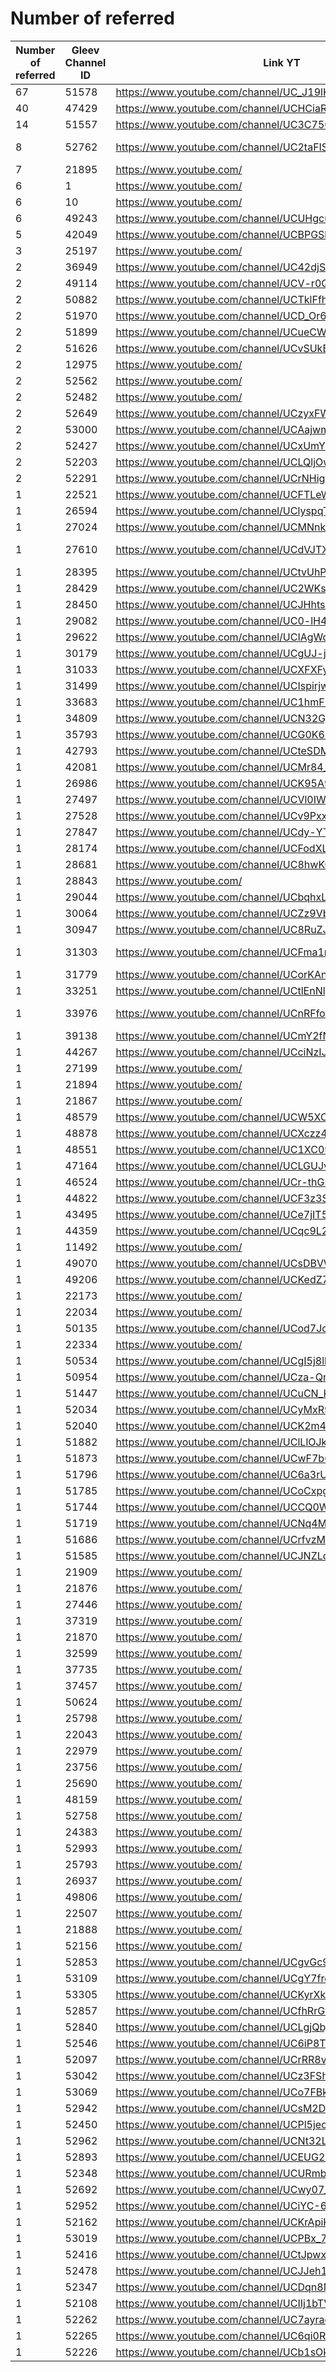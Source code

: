 # Number of referred

| Number of referred | Gleev Channel ID | Link YT | Status | Subscribers YT |
| --- | --- | --- | --- | --- |
| 67 | 51578 | https://www.youtube.com/channel/UC_J19lKignAGeeQE8LRkVwQ | Silver | 128000 |
| 40 | 47429 | https://www.youtube.com/channel/UCHCiaRsqvtMriZlVxYMP5ig | Diamond | 1430000 |
| 14 | 51557 | https://www.youtube.com/channel/UC3C7500zgxQCCO4G-iKDI_A | Silver | 30500 |
| 8 | 52762 | https://www.youtube.com/channel/UC2taFIS_tlqOS7TagydOENw | Opted Out | 1840 |
| 7 | 21895 | https://www.youtube.com/ | 0 |  |
| 6 | 1 | https://www.youtube.com/ | 0 |  |
| 6 | 10 | https://www.youtube.com/ | 0 |  |
| 6 | 49243 | https://www.youtube.com/channel/UCUHgcuvYUwttB7hD0qjCf_A | Gold | 30400 |
| 5 | 42049 | https://www.youtube.com/channel/UCBPGSbZZ-ORdqrt2-tOrO9w | Gold | 139000 |
| 3 | 25197 | https://www.youtube.com/ | 0 |  |
| 2 | 36949 | https://www.youtube.com/channel/UC42djSYLdBdg2aQTiMgZiLA | Gold | 6940 |
| 2 | 49114 | https://www.youtube.com/channel/UCV-r0Q0K3ouyu8pqIKD2jvw | Silver | 2690 |
| 2 | 50882 | https://www.youtube.com/channel/UCTklFfheQpsiJMAIM8gpSAQ | Silver | 4520 |
| 2 | 51970 | https://www.youtube.com/channel/UCD_Or69bURWoMQRFzXgQfuQ | Silver | 13800 |
| 2 | 51899 | https://www.youtube.com/channel/UCueCWWQOcEi67xMd7zt3y7g | Bronze | 4710 |
| 2 | 51626 | https://www.youtube.com/channel/UCvSUkBnAUh_fFk2w8v7p7zw | Bronze | 43 |
| 2 | 12975 | https://www.youtube.com/ | 0 |  |
| 2 | 52562 | https://www.youtube.com/ | 0 |  |
| 2 | 52482 | https://www.youtube.com/ | 0 |  |
| 2 | 52649 | https://www.youtube.com/channel/UCzyxFWsUAL_4GyR9wGQedeA | Gold | 160000 |
| 2 | 53000 | https://www.youtube.com/channel/UCAajwmZBuj6uSXQZdr2QSoA | Rejected | 391 |
| 2 | 52427 | https://www.youtube.com/channel/UCxUmYb08UaUJP5bCDET_fBw | Bronze | 150 |
| 2 | 52203 | https://www.youtube.com/channel/UCLQljOw9DL4vL2YdOIwODeA | Rejected | 22 |
| 2 | 52291 | https://www.youtube.com/channel/UCrNHig3mG6ghcIXkMHVCGUw | Bronze | 1960 |
| 1 | 22521 | https://www.youtube.com/channel/UCFTLeWV8iJTjn1Pv_dSCj-w | Bronze | 109 |
| 1 | 26594 | https://www.youtube.com/channel/UClyspqT5QnlI1roLYle9wFw | Bronze | 8490 |
| 1 | 27024 | https://www.youtube.com/channel/UCMNnkkWdBK9F-ISWm_DRgvA | Bronze | 2550 |
| 1 | 27610 | https://www.youtube.com/channel/UCdVJTXi6n9S1LLC41W34vAg | Opted Out | 15900 |
| 1 | 28395 | https://www.youtube.com/channel/UCtvUhPHUnRAHHC2yuFOCjPA | Bronze | 908 |
| 1 | 28429 | https://www.youtube.com/channel/UC2WKsYBxMwx7E7ENkND-fkg | Gold | 87100 |
| 1 | 28450 | https://www.youtube.com/channel/UCJHhtsFIqoiL1SmTm_Eq04Q | Rejected | 2640 |
| 1 | 29082 | https://www.youtube.com/channel/UC0-lH4taOBaPtS2L3S8427g | Bronze | 1260 |
| 1 | 29622 | https://www.youtube.com/channel/UCIAgWqVHbpUQgtQlpO7d8Zg | Silver | 8880 |
| 1 | 30179 | https://www.youtube.com/channel/UCgUJ-jP1TaORYOhjZgRLq6A | Silver | 5630 |
| 1 | 31033 | https://www.youtube.com/channel/UCXFXFyUbHbg0op8BtDE55lA | Rejected | 0 |
| 1 | 31499 | https://www.youtube.com/channel/UCIspirjwlw_Pcdk_PmG13cA | Rejected | 11 |
| 1 | 33683 | https://www.youtube.com/channel/UC1hmFRE_F5Cn10_x8LYSQUg | Bronze | 169 |
| 1 | 34809 | https://www.youtube.com/channel/UCN32GjqdwYbPIMkDUaczTDA | Bronze | 18900 |
| 1 | 35793 | https://www.youtube.com/channel/UCG0K6b0B_lQHwzi3oCT4sig | Rejected | 1670 |
| 1 | 42793 | https://www.youtube.com/channel/UCteSDMYkkvmk-JxYegYCSEw | Bronze | 580 |
| 1 | 42081 | https://www.youtube.com/channel/UCMr84_V_Oo_MuROENcQ3HHg | Rejected | 6 |
| 1 | 26986 | https://www.youtube.com/channel/UCK95A90P0zy6-OaHQ6TI8WQ | Silver | 46400 |
| 1 | 27497 | https://www.youtube.com/channel/UCVl0IW4bje-He0xp5aIT-Mw | Gold | 44300 |
| 1 | 27528 | https://www.youtube.com/channel/UCv9PxxTGGtu8T6oEjirgpgQ | Bronze | 5570 |
| 1 | 27847 | https://www.youtube.com/channel/UCdy-YTnCaMZ2nSWpMu6PHeA | Silver | 9850 |
| 1 | 28174 | https://www.youtube.com/channel/UCFodXLMa23UuwK4mIw6zlrQ | Bronze | 226 |
| 1 | 28681 | https://www.youtube.com/channel/UC8hwKOpLxm-VHgpO_y4aSFg | Bronze | 526 |
| 1 | 28843 | https://www.youtube.com/ | 0 |  |
| 1 | 29044 | https://www.youtube.com/channel/UCbqhxLOMUUMANRToFGZx2kw | Bronze | 8160 |
| 1 | 30064 | https://www.youtube.com/channel/UCZz9VbW8fLV-cEuGCEaLgjQ | Rejected | 1 |
| 1 | 30947 | https://www.youtube.com/channel/UC8RuZJRVAwcO-SJ-IAzCioQ | Bronze | 73600 |
| 1 | 31303 | https://www.youtube.com/channel/UCFma1mPsNeGjMeWROhkyTwA | Opted Out | 172 |
| 1 | 31779 | https://www.youtube.com/channel/UCorKAnAncpQcx9FZ3rzPaog | Rejected | 9 |
| 1 | 33251 | https://www.youtube.com/channel/UCtlEnNly0XdKFdg6DCrKFOQ | Rejected | 14 |
| 1 | 33976 | https://www.youtube.com/channel/UCnRFfooJlNBZ9WJXVHXMQrA | Opted Out | 870 |
| 1 | 39138 | https://www.youtube.com/channel/UCmY2fNjluNZk2GK6cP0CliQ | Silver | 20200 |
| 1 | 44267 | https://www.youtube.com/channel/UCciNzIJIT_Zhgk3_QYU9tFw | Bronze | 19100 |
| 1 | 27199 | https://www.youtube.com/ | 0 |  |
| 1 | 21894 | https://www.youtube.com/ | 0 |  |
| 1 | 21867 | https://www.youtube.com/ | 0 |  |
| 1 | 48579 | https://www.youtube.com/channel/UCW5XOLhwK9ujsXlxJIsLEbw | Silver | 182000 |
| 1 | 48878 | https://www.youtube.com/channel/UCXczz49kphMzhz8vZGX2niA | Bronze | 1490 |
| 1 | 48551 | https://www.youtube.com/channel/UC1XC09fL6BbbaYd9ihl6TgQ | Bronze | 144 |
| 1 | 47164 | https://www.youtube.com/channel/UCLGUJvApWPqv8HLTh8VMfQA | Bronze | 5860 |
| 1 | 46524 | https://www.youtube.com/channel/UCr-thGIJopiAFn6ZgYuAEVA | Rejected | 21 |
| 1 | 44822 | https://www.youtube.com/channel/UCF3z3S43VBNz0xKtKF4NQYQ | Bronze | 2610 |
| 1 | 43495 | https://www.youtube.com/channel/UCe7jIT55oiW37p7-wmD8pEg | Rejected | 262 |
| 1 | 44359 | https://www.youtube.com/channel/UCqc9L2Q_XhTDPv3LV3z3b1Q | Bronze | 1130 |
| 1 | 11492 | https://www.youtube.com/ | 0 |  |
| 1 | 49070 | https://www.youtube.com/channel/UCsDBVW9li5COq9g-m_1Rw6A | Rejected | 133 |
| 1 | 49206 | https://www.youtube.com/channel/UCKedZ7MztXekHOJzYKqGwYw | Bronze | 2000 |
| 1 | 22173 | https://www.youtube.com/ | 0 |  |
| 1 | 22034 | https://www.youtube.com/ | 0 |  |
| 1 | 50135 | https://www.youtube.com/channel/UCod7JodzJNb9AFlxC4DYm5w | Silver | 9300 |
| 1 | 22334 | https://www.youtube.com/ | 0 |  |
| 1 | 50534 | https://www.youtube.com/channel/UCgI5j8lbx3LbkmdrFpFD2KA | Bronze | 127 |
| 1 | 50954 | https://www.youtube.com/channel/UCza-QrTyHJl9zWhV3O38caw | Bronze | 9570 |
| 1 | 51447 | https://www.youtube.com/channel/UCuCN_K3b2KHh6nmFiekXOYg | Bronze | 242 |
| 1 | 52034 | https://www.youtube.com/channel/UCyMxR9vZIqEPQ_Rlr9Q2Z-A | Rejected | 21 |
| 1 | 52040 | https://www.youtube.com/channel/UCK2m4H4HMpQOf_RCmL7_yVg | Bronze | 482 |
| 1 | 51882 | https://www.youtube.com/channel/UClLlOJkit5X3giFU3HZN4Aw | Bronze | 132 |
| 1 | 51873 | https://www.youtube.com/channel/UCwF7b66vm6b6UmFCnMR7nVQ | Bronze | 309 |
| 1 | 51796 | https://www.youtube.com/channel/UC6a3rUsz46ijnlEwz5K2NuQ | Bronze | 104 |
| 1 | 51785 | https://www.youtube.com/channel/UCoCxpgUm9bDyPFYiw9FYasg | Bronze | 192 |
| 1 | 51744 | https://www.youtube.com/channel/UCCQ0W3kX9ktYTS7Aq9LpmTA | Bronze | 547 |
| 1 | 51719 | https://www.youtube.com/channel/UCNq4MKea3UAU6cOiGrHvEtA | Bronze | 202 |
| 1 | 51686 | https://www.youtube.com/channel/UCrfvzMIdz9zN4Zw_P892OwA | Bronze | 2120 |
| 1 | 51585 | https://www.youtube.com/channel/UCJNZLd8mO1f_munCKY824AQ | Bronze | 1230 |
| 1 | 21909 | https://www.youtube.com/ | 0 |  |
| 1 | 21876 | https://www.youtube.com/ | 0 |  |
| 1 | 27446 | https://www.youtube.com/ | 0 |  |
| 1 | 37319 | https://www.youtube.com/ | 0 |  |
| 1 | 21870 | https://www.youtube.com/ | 0 |  |
| 1 | 32599 | https://www.youtube.com/ | 0 |  |
| 1 | 37735 | https://www.youtube.com/ | 0 |  |
| 1 | 37457 | https://www.youtube.com/ | 0 |  |
| 1 | 50624 | https://www.youtube.com/ | 0 |  |
| 1 | 25798 | https://www.youtube.com/ | 0 |  |
| 1 | 22043 | https://www.youtube.com/ | 0 |  |
| 1 | 22979 | https://www.youtube.com/ | 0 |  |
| 1 | 23756 | https://www.youtube.com/ | 0 |  |
| 1 | 25690 | https://www.youtube.com/ | 0 |  |
| 1 | 48159 | https://www.youtube.com/ | 0 |  |
| 1 | 52758 | https://www.youtube.com/ | 0 |  |
| 1 | 24383 | https://www.youtube.com/ | 0 |  |
| 1 | 52993 | https://www.youtube.com/ | 0 |  |
| 1 | 25793 | https://www.youtube.com/ | 0 |  |
| 1 | 26937 | https://www.youtube.com/ | 0 |  |
| 1 | 49806 | https://www.youtube.com/ | 0 |  |
| 1 | 22507 | https://www.youtube.com/ | 0 |  |
| 1 | 21888 | https://www.youtube.com/ | 0 |  |
| 1 | 52156 | https://www.youtube.com/ | 0 |  |
| 1 | 52853 | https://www.youtube.com/channel/UCgvGc99QdI6so-rJYfVYEvA | Rejected | 20 |
| 1 | 53109 | https://www.youtube.com/channel/UCgY7freprDjNo7k1PSavcnw | Rejected | 43 |
| 1 | 53305 | https://www.youtube.com/channel/UCKyrXk5DP2GFSK0fDJ2M1OQ | Rejected | 1500 |
| 1 | 52857 | https://www.youtube.com/channel/UCfhRrGwuebCXmjgYNghqV2w | Bronze | 5970 |
| 1 | 52840 | https://www.youtube.com/channel/UCLgjQbj3Sci0_wJaYANBnww | Silver | 24600 |
| 1 | 52546 | https://www.youtube.com/channel/UC6iP8T54z4--C04MiH0oNHA | Rejected | 31 |
| 1 | 52097 | https://www.youtube.com/channel/UCrRR8v4xzsS--SGDDVTkU4g | Rejected | 20 |
| 1 | 53042 | https://www.youtube.com/channel/UCz3FShCfu49BIUUkHus8TZg | Bronze | 51100 |
| 1 | 53069 | https://www.youtube.com/channel/UCo7FBkr9j58pFzvv4tQJjoQ | Bronze | 176 |
| 1 | 52942 | https://www.youtube.com/channel/UCsM2DI70UO44gaWqBwASnbw | Bronze | 15300 |
| 1 | 52450 | https://www.youtube.com/channel/UCPl5jeo_XoUuZZnELF0ARwg | Bronze | 53 |
| 1 | 52962 | https://www.youtube.com/channel/UCNt32L_Mrxx2t3FdwrOVOzQ | Bronze | 393 |
| 1 | 52893 | https://www.youtube.com/channel/UCEUG2WsASrCh5BWacxixccg | Rejected | 22 |
| 1 | 52348 | https://www.youtube.com/channel/UCURmbFv506EHuD3-RH8Hf8A | Rejected | 22 |
| 1 | 52692 | https://www.youtube.com/channel/UCwy07_f86KGQi-8TLygdWNg | Bronze | 1320 |
| 1 | 52952 | https://www.youtube.com/channel/UCiYC-6l_jeDwOjsEdGRU6Vg | Rejected | 21 |
| 1 | 52162 | https://www.youtube.com/channel/UCKrApiKN6pQ3lGXTvCtlD-g | Rejected | 192 |
| 1 | 53019 | https://www.youtube.com/channel/UCPBx_7MrycIUEcKinLBsRoQ | Rejected | 61 |
| 1 | 52416 | https://www.youtube.com/channel/UCtJpwx99Fci_O_FAGMVN0Rg | Bronze | 93 |
| 1 | 52478 | https://www.youtube.com/channel/UCJJeh1aAk9vXmTrU84eZy9Q | Bronze | 612 |
| 1 | 52347 | https://www.youtube.com/channel/UCDqn8M5MWFUxSZmaFt--DpA | Bronze | 243 |
| 1 | 52108 | https://www.youtube.com/channel/UCIIj1bTVZR3kW_mSCU4C73w | Rejected | 21600 |
| 1 | 52262 | https://www.youtube.com/channel/UC7ayrad_2pDoHEOCUHOvFmw | Bronze | 145 |
| 1 | 52265 | https://www.youtube.com/channel/UC6qi0RVPQW1zPeoGBHfk1SA | Rejected | 20 |
| 1 | 52226 | https://www.youtube.com/channel/UCb1sOkPyfKr_Q3ut7DU8lpw | Bronze | 17600 |